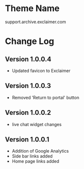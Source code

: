 # Theme Name
support.archive.exclaimer.com

# Change Log
## Version 1.0.0.4
* Updated favicon to Exclaimer

## Version 1.0.0.3
* Removed 'Return to portal' button

## Version 1.0.0.2
* live chat widget changes

## Version 1.0.0.1
* Addition of Google Analytics
* Side bar links added
* Home page links added
